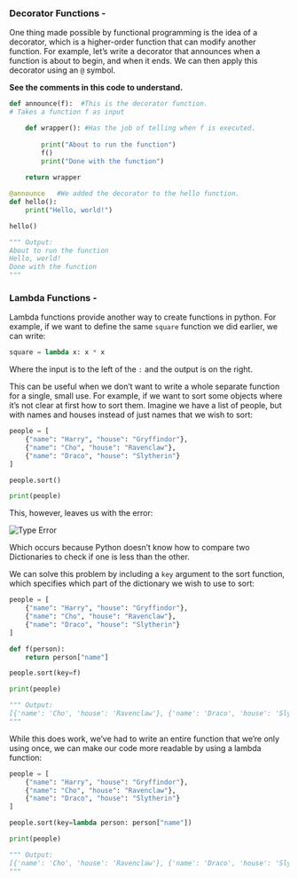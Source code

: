 ### Decorator Functions - 

One thing made possible by functional programming is the idea of a decorator, which is a higher-order function that can modify another function. For example, let’s write a decorator that announces when a function is about to begin, and when it ends. We can then apply this decorator using an `@` symbol.

**See  the comments in this code to understand.**

```python
def announce(f):  #This is the decorator function.
# Takes a function f as input

    def wrapper(): #Has the job of telling when f is executed.
    
        print("About to run the function")
        f()
        print("Done with the function")
        
    return wrapper

@announce   #We added the decorator to the hello function.
def hello():
    print("Hello, world!")

hello()

""" Output:
About to run the function
Hello, world!
Done with the function
"""
```

### Lambda Functions - 

Lambda functions provide another way to create functions in python. For example, if we want to define the same `square` function we did earlier, we can write:

```python
square = lambda x: x * x
```

Where the input is to the left of the `:` and the output is on the right.

This can be useful when we don’t want to write a whole separate function for a single, small use. For example, if we want to sort some objects where it’s not clear at first how to sort them. Imagine we have a list of people, but with names and houses instead of just names that we wish to sort:

```python
people = [
    {"name": "Harry", "house": "Gryffindor"},
    {"name": "Cho", "house": "Ravenclaw"},
    {"name": "Draco", "house": "Slytherin"}
]

people.sort()

print(people)
```

This, however, leaves us with the error:

![Type Error](https://cs50.harvard.edu/web/2020/notes/2/images/TypeError.png)

Which occurs because Python doesn’t know how to compare two Dictionaries to check if one is less than the other.

We can solve this problem by including a `key` argument to the sort function, which specifies which part of the dictionary we wish to use to sort:

```python
people = [
    {"name": "Harry", "house": "Gryffindor"},
    {"name": "Cho", "house": "Ravenclaw"},
    {"name": "Draco", "house": "Slytherin"}
]

def f(person):
    return person["name"]

people.sort(key=f)

print(people)

""" Output:
[{'name': 'Cho', 'house': 'Ravenclaw'}, {'name': 'Draco', 'house': 'Slytherin'}, {'name': 'Harry', 'house': 'Gryffindor'}]
"""
```

While this does work, we’ve had to write an entire function that we’re only using once, we can make our code more readable by using a lambda function:

```python
people = [
    {"name": "Harry", "house": "Gryffindor"},
    {"name": "Cho", "house": "Ravenclaw"},
    {"name": "Draco", "house": "Slytherin"}
]

people.sort(key=lambda person: person["name"])

print(people)

""" Output:
[{'name': 'Cho', 'house': 'Ravenclaw'}, {'name': 'Draco', 'house': 'Slytherin'}, {'name': 'Harry', 'house': 'Gryffindor'}]
"""
```
